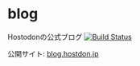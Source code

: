 # blog
Hostodonの公式ブログ
[![Build Status](https://travis-ci.org/Hostdon/blog.svg?branch=master)](https://travis-ci.org/Hostdon/blog)

公開サイト: [blog.hostdon.jp](https://blog.hostdon.jp)
